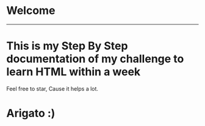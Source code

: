 # Welcome
---
<!-- q..... -->
# This is my Step By Step documentation of my challenge to learn HTML within a week
Feel free to star, Cause it helps a lot.
  
# Arigato :)
